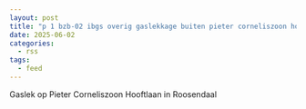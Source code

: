 ```yaml
---
layout: post
title: "p 1 bzb-02 ibgs overig gaslekkage buiten pieter corneliszoon hooftlaan roosendaal 201092 201331"
date: 2025-06-02
categories: 
  - rss
tags: 
  - feed
---
```


Gaslek op Pieter Corneliszoon Hooftlaan in Roosendaal
